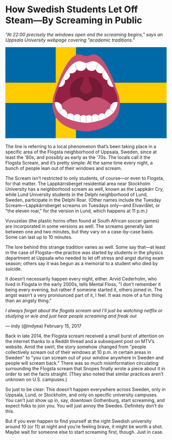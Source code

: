 # How Swedish Students Let Off Steam—By Screaming in Public

*"At 22:00 precisely the windows open and the screaming begins," says an Uppsala University webpage covering "academic traditions."*

![Branching](swedish.png)

The line is referring to a local phenomenon that’s been taking place in a specific area of the Flogsta neighborhood of Uppsala, Sweden, since at least the '80s, and possibly as early as the '70s. The locals call it the Flogsta Scream, and it’s pretty simple: At the same time every night, a bunch of people lean out of their windows and scream.

The Scream isn’t restricted to only students, of course—or even to Flogsta, for that matter. The Lappkärrsberget residential area near Stockholm University has a neighborhood scream as well, known as the Lappkärr Cry, while Lund University students in the Delphi neighborhood of Lund, Sweden, participate in the Delphi Roar. (Other names include the Tuesday Scream—Lappkärrsberget screams on Tuesdays only—and Elvavrålet, or "the eleven roar," for the version in Lund, which happens at 11 p.m.)

Vuvuzelas (the plastic horns often found at South African soccer games) are incorporated in some versions as well. The screams generally last between one and two minutes, but they vary on a case-by-case basis. Some can last up to 10 minutes.

The lore behind this strange tradition varies as well. Some say that—at least in the case of Flogsta—the practice was started by students in the physics department at Uppsala who needed to let off stress and angst during exam season; others say it was begun as a memorial to a student who died by suicide.

It doesn’t necessarily happen every night, either. Arvid Cederholm, who lived in Flogsta in the early 2000s, tells Mental Floss, "I don't remember it being every evening, but rather if someone started it, others joined in. The angst wasn't a very pronounced part of it, I feel. It was more of a fun thing than an angsty thing."

*I always forget about the flogsta scream and I'll just be watching netflix or studying or w/e and just hear people screaming and freak out*

— indy (@indyea) February 15, 2017

Back in late 2014, the Flogsta scream received a small burst of attention on the internet thanks to a Reddit thread and a subsequent post on MTV’s website. Amid the swirl, the story somehow changed from "people collectively scream out of their windows at 10 p.m. in certain areas in Sweden" to "you can scream out of your window anywhere in Sweden and people will scream back." There was so much misinformation circulating surrounding the Flogsta scream that Snopes finally wrote a piece about it in order to set the facts straight. (They also noted that similar practices aren’t unknown on U.S. campuses.)

So just to be clear: This doesn’t happen everywhere across Sweden, only in Uppsala, Lund, or Stockholm, and only on specific university campuses. You can’t just show up in, say, downtown Gothenburg, start screaming, and expect folks to join you. You will just annoy the Swedes. Definitely don’t do this.

But if you ever happen to find yourself at the right Swedish university around 10 (or 11) at night and you’re feeling brave, it might be worth a shot. Maybe wait for someone else to start screaming first, though. Just in case.
